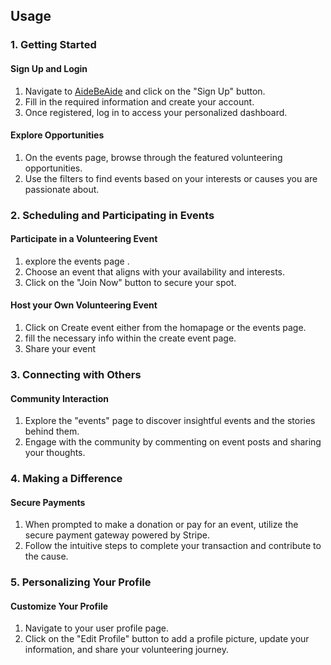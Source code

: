 ## Usage

### 1. Getting Started

#### Sign Up and Login

1. Navigate to [AideBeAide](https://AideBeAide.vercel.app/) and click on the "Sign Up" button.
2. Fill in the required information and create your account.
3. Once registered, log in to access your personalized dashboard.

#### Explore Opportunities

1. On the events page, browse through the featured volunteering opportunities.
2. Use the filters to find events based on your interests or causes you are passionate about.

### 2. Scheduling and Participating in Events

#### Participate in a Volunteering Event

1. explore the events page .
2. Choose an event that aligns with your availability and interests.
3. Click on the "Join Now" button to secure your spot.

#### Host your Own Volunteering Event

1. Click on Create event either from the homapage or the events page.
2. fill the necessary info within the create event page.
3. Share your event

### 3. Connecting with Others

#### Community Interaction

1. Explore the "events" page to discover insightful events and the stories behind them.
2. Engage with the community by commenting on event posts and sharing your thoughts.

### 4. Making a Difference

#### Secure Payments

1. When prompted to make a donation or pay for an event, utilize the secure payment gateway powered by Stripe.
2. Follow the intuitive steps to complete your transaction and contribute to the cause.

### 5. Personalizing Your Profile

#### Customize Your Profile

1. Navigate to your user profile page.
2. Click on the "Edit Profile" button to add a profile picture, update your information, and share your volunteering journey.

